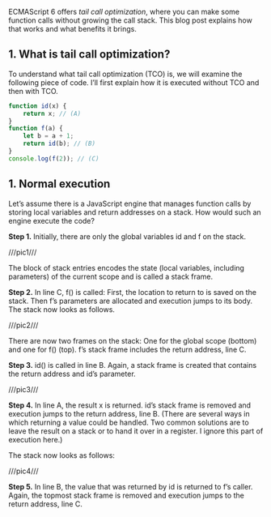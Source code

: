 ECMAScript 6 offers *tail call optimization*, where you can make some function calls without growing the call stack. This blog post explains how that works and what benefits it brings.

## 1. What is tail call optimization?
To understand what tail call optimization (TCO) is, we will examine the following piece of code. I’ll first explain how it is executed without TCO and then with TCO.

```js
function id(x) {
    return x; // (A)
}
function f(a) {
    let b = a + 1;
    return id(b); // (B)
}
console.log(f(2)); // (C)
```
## 1. Normal execution
Let’s assume there is a JavaScript engine that manages function calls by storing local variables and return addresses on a stack. How would such an engine execute the code?

**Step 1.** Initially, there are only the global variables id and f on the stack.

///pic1///

The block of stack entries encodes the state (local variables, including parameters) of the current scope and is called a stack frame.

**Step 2.** In line C, f() is called: First, the location to return to is saved on the stack. Then f’s parameters are allocated and execution jumps to its body. The stack now looks as follows.

///pic2///

There are now two frames on the stack: One for the global scope (bottom) and one for f() (top). f’s stack frame includes the return address, line C.

**Step 3.** id() is called in line B. Again, a stack frame is created that contains the return address and id’s parameter.

///pic3///

**Step 4.** In line A, the result x is returned. id’s stack frame is removed and execution jumps to the return address, line B. (There are several ways in which returning a value could be handled. Two common solutions are to leave the result on a stack or to hand it over in a register. I ignore this part of execution here.)

The stack now looks as follows:

///pic4///

**Step 5.** In line B, the value that was returned by id is returned to f’s caller. Again, the topmost stack frame is removed and execution jumps to the return address, line C.
